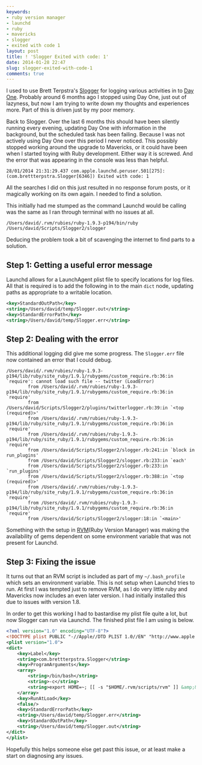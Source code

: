 ```yaml
---
keywords:
- ruby version manager
- launchd
- ruby
- mavericks
- slogger
- exited with code 1
layout: post
title: ! 'Slogger Exited with code: 1'
date: 2014-01-28 22:47
slug: slogger-exited-with-code-1
comments: true
---
```

I used to use Brett Terpstra's [Slogger][slogger] for logging various activities in to [Day One][dayone]. Probably around 6 months ago I stopped using Day One, just out of lazyness, but now I am trying to write down my thoughts and experiences more. Part of this is driven just by my poor memory.

Back to Slogger. Over the last 6 months this should have been silently running every evening, updating Day One with information in the background, but the scheduled task has been failing. Because I was not actively using Day One over this period I never noticed. This possibly stopped working around the upgrade to Mavericks, or it could have been when I started toying with Ruby development. Either way it is screwed. And the error that was appearing in the console was less than helpful. 

```
28/01/2014 21:31:29.437 com.apple.launchd.peruser.501[275]: (com.brettterpstra.Slogger[6346]) Exited with code: 1
```

All the searches I did on this just resulted in no response forum posts, or it magically working on its own again. I needed to find a solution.
<!--more-->

This initially had me stumped as the command Launchd would be calling was the same as I ran through terminal with no issues at all.

    /Users/david/.rvm/rubies/ruby-1.9.3-p194/bin/ruby /Users/david/Scripts/Slogger2/slogger

Deducing the problem took a bit of scavenging the internet to find parts to a solution.

## Step 1: Getting a useful error message

Launchd allows for a LaunchAgent plist file to specify locations for log files. All that is required is to add the following in to the main ```dict``` node, updating paths as appropriate to a writable location.

~~~ xml 
<key>StandardOutPath</key>
<string>/Users/david/temp/Slogger.out</string>
<key>StandardErrorPath</key>
<string>/Users/david/temp/Slogger.err</string>
~~~

## Step 2: Dealing with the error
This additional logging did give me some progress. The ```Slogger.err``` file now contained an error that I could debug.

```
/Users/david/.rvm/rubies/ruby-1.9.3-p194/lib/ruby/site_ruby/1.9.1/rubygems/custom_require.rb:36:in `require': cannot load such file -- twitter (LoadError)
        from /Users/david/.rvm/rubies/ruby-1.9.3-p194/lib/ruby/site_ruby/1.9.1/rubygems/custom_require.rb:36:in `require'
        from /Users/david/Scripts/Slogger2/plugins/twitterlogger.rb:39:in `<top (required)>'
        from /Users/david/.rvm/rubies/ruby-1.9.3-p194/lib/ruby/site_ruby/1.9.1/rubygems/custom_require.rb:36:in `require'
        from /Users/david/.rvm/rubies/ruby-1.9.3-p194/lib/ruby/site_ruby/1.9.1/rubygems/custom_require.rb:36:in `require'
        from /Users/david/Scripts/Slogger2/slogger.rb:241:in `block in run_plugins'
        from /Users/david/Scripts/Slogger2/slogger.rb:233:in `each'
        from /Users/david/Scripts/Slogger2/slogger.rb:233:in `run_plugins'
        from /Users/david/Scripts/Slogger2/slogger.rb:388:in `<top (required)>'
        from /Users/david/.rvm/rubies/ruby-1.9.3-p194/lib/ruby/site_ruby/1.9.1/rubygems/custom_require.rb:36:in `require'
        from /Users/david/.rvm/rubies/ruby-1.9.3-p194/lib/ruby/site_ruby/1.9.1/rubygems/custom_require.rb:36:in `require'
        from /Users/david/Scripts/Slogger2/slogger:18:in `<main>'
```

Something with the setup in [RVM][rvm](Ruby Version Manager) was making the availability of gems dependent on some environment variable that was not present for Launchd.

## Step 3: Fixing the issue
It turns out that an RVM script is included as part of my ```~/.bash_profile``` which sets an environment variable. This is not setup when Launchd tries to run. At first I was tempted just to remove RVM, as I do very little ruby and Mavericks now includes an even later version. I had initially installed this due to issues with version 1.8.

In order to get this working I had to bastardise my plist file quite a lot, but now Slogger can run via Launchd. The finished plist file I am using is below.

~~~ xml
<?xml version="1.0" encoding="UTF-8"?>
<!DOCTYPE plist PUBLIC "-//Apple//DTD PLIST 1.0//EN" "http://www.apple.com/DTDs/PropertyList-1.0.dtd">
<plist version="1.0">
<dict>
	<key>Label</key>
	<string>com.brettterpstra.Slogger</string>
	<key>ProgramArguments</key>
	<array>
		<string>/bin/bash</string>
        <string>-c</string>
		<string>export HOME=~; [[ -s "$HOME/.rvm/scripts/rvm" ]] &amp;&amp; source "$HOME/.rvm/scripts/rvm" &amp;&amp; ruby /Users/david/Scripts/Slogger2/slogger</string>
	</array>
	<key>RunAtLoad</key>
	<false/>
	<key>StandardErrorPath</key>
	<string>/Users/david/temp/Slogger.err</string>
	<key>StandardOutPath</key>
	<string>/Users/david/temp/Slogger.out</string>
</dict>
</plist>
~~~

Hopefully this helps someone else get past this issue, or at least make a start on diagnosing any issues.

[dayone]: http://dayoneapp.com/ "Day One | A simple Journal for iPhone, iPad and Mac App Store "
[slogger]: http://brettterpstra.com/projects/slogger/ "Slogger - BrettTerpstra.com "
[rvm]: http://rvm.io/ "RVM: Ruby Version Manager - RVM Ruby Version Manager - Documentation "
